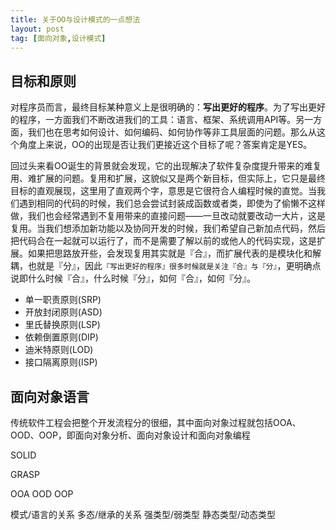 ```yaml
---
title: 关于OO与设计模式的一点想法
layout: post
tag: [面向对象,设计模式]
---
```


## 目标和原则

对程序员而言，最终目标某种意义上是很明确的：**写出更好的程序**。为了写出更好的程序，一方面我们不断改进我们的工具：语言、框架、系统调用API等。另一方面，我们也在思考如何设计、如何编码、如何协作等非工具层面的问题。那么从这个角度上来说，OO的出现是否让我们更接近这个目标了呢？答案肯定是YES。

回过头来看OO诞生的背景就会发现，它的出现解决了软件复杂度提升带来的难复用、难扩展的问题。复用和扩展，这貌似又是两个新目标，但实际上，它只是最终目标的直观展现，这里用了直观两个字，意思是它很符合人编程时候的直觉。当我们遇到相同的代码的时候，我们总会尝试封装成函数或者类，即使为了偷懒不这样做，我们也会经常遇到不复用带来的直接问题——一旦改动就要改动一大片，这是复用。当我们想添加新功能以及协同开发的时候，我们希望自己新加点代码，然后把代码合在一起就可以运行了，而不是需要了解以前的或他人的代码实现，这是扩展。如果把思路放开些，会发现复用其实就是『合』，而扩展代表的是模块化和解耦，也就是『分』，因此`『写出更好的程序』很多时候就是关注『合』与『分』`，更明确点说即什么时候『合』，什么时候『分』，如何『合』，如何『分』。

* 单一职责原则(SRP)
* 开放封闭原则(ASD)
* 里氏替换原则(LSP)
* 依赖倒置原则(DIP)
* 迪米特原则(LOD)
* 接口隔离原则(ISP)

## 面向对象语言

传统软件工程会把整个开发流程分的很细，其中面向对象过程就包括OOA、OOD、OOP，即面向对象分析、面向对象设计和面向对象编程

SOLID

GRASP

OOA
OOD
OOP

模式/语言的关系
多态/继承的关系
强类型/弱类型
静态类型/动态类型